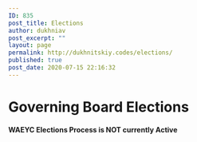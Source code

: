 ```yaml
---
ID: 835
post_title: Elections
author: dukhniav
post_excerpt: ""
layout: page
permalink: http://dukhnitskiy.codes/elections/
published: true
post_date: 2020-07-15 22:16:32
---
```

<h1>Governing Board Elections</h1>		
				<h4>WAEYC Elections Process is NOT currently Active </h4>